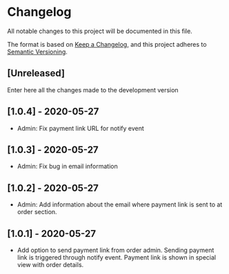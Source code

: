 # Changelog
All notable changes to this project will be documented in this file.

The format is based on [Keep a Changelog](https://keepachangelog.com/en/1.0.0/),
and this project adheres to [Semantic Versioning](https://semver.org/spec/v2.0.0.html).

## [Unreleased]

Enter here all the changes made to the development version

## [1.0.4] - 2020-05-27

- Admin: Fix payment link URL for notify event

## [1.0.3] - 2020-05-27

- Admin: Fix bug in email information

## [1.0.2] - 2020-05-27

- Admin: Add information about the email where payment link is sent to at
  order section.

## [1.0.1] - 2020-05-27

- Add option to send payment link from order admin. Sending payment link is
  triggered through notify event. Payment link is shown in special view with
  order details.
